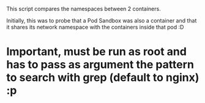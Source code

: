 This script compares the namespaces between 2 containers.

Initially, this was to probe that a Pod Sandbox was also a container and that it shares its network namespace with the containers inside that pod :D

# Important, must be run as root and has to pass as argument the pattern to search with grep (default to nginx) :p
